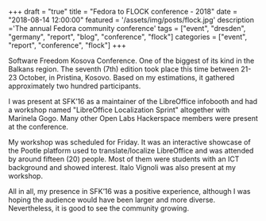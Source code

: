 +++
draft = "true"
title = "Fedora to FLOCK conference - 2018"
date = "2018-08-14 12:00:00"
featured = '/assets/img/posts/flock.jpg'
description ='The annual Fedora community conference'
tags = ["event", "dresden", "germany", "report", "blog", "conference", "flock"]
categories = ["event", "report", "conference", "flock"]
+++

Software Freedom Kosova Conference. One of the biggest of its kind in the Balkans region. The seventh (7th) edition took place this time between 21-23 October, in Pristina, Kosovo. Based on my estimations, it gathered approximately two hundred participants.

I was present at SFK’16 as a maintainer of the LibreOffice infobooth and had a workshop named "LibreOffice Localization Sprint" altogether with Marinela Gogo. Many other Open Labs Hackerspace members were present at the conference.

My workshop was scheduled for Friday. It was an interactive showcase of the Pootle platform used to translate/localize LibreOffice and was attended by around fifteen (20) people. Most of them were students with an ICT background and showed interest. Italo Vignoli was also present at my workshop.

All in all, my presence in SFK’16 was a positive experience, although I was hoping the audience would have been larger and more diverse. Nevertheless, it is good to see the community growing.
